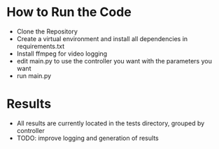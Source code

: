 # How to Run the Code

- Clone the Repository
- Create a virtual environment and install all dependencies in requirements.txt
- Install ffmpeg for video logging
- edit main.py to use the controller you want with the parameters you want
- run main.py


# Results

- All results are currently located in the tests directory, grouped by controller
- TODO: improve logging and generation of results



